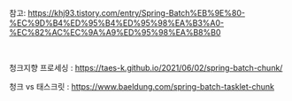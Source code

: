 


참고:
https://khj93.tistory.com/entry/Spring-Batch%EB%9E%80-%EC%9D%B4%ED%95%B4%ED%95%98%EA%B3%A0-%EC%82%AC%EC%9A%A9%ED%95%98%EA%B8%B0

<br>

청크지향 프로세싱 : https://taes-k.github.io/2021/06/02/spring-batch-chunk/


청크 vs 태스크릿 : https://www.baeldung.com/spring-batch-tasklet-chunk
